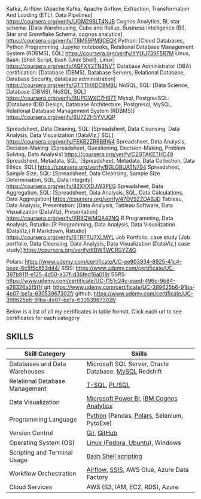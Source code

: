 <!-- SKILLS

Databases and Data Warehouses:                  Microsoft SQL Server, Oracle Database, Redshift
Relational Database Management:                 T-SQL, PL/SQL,
Data Visualization:                             Microsoft Power BI
Programming Language:                           Python (Pandas, Selenium, PytoExe)
Version Control:                                Git, GitHub
Operating System (OS):                          Linux (Fedora, Ubuntu), Windows
Scripting and Terminal Usage:                   Bash Shell scripting
Workflow Orchestration:                         Airflow, SSIS, AWS Glue, Azure Data Factory
Cloud Services:                                 AWS (S3, IAM, EC2, RDS)
 -->

<!-- COURSERA: -->
<!-- coursera data engineer certification -->
Kafka, Airflow:                     [Apache Kafka, Apache Airflow, Extraction, Transformation And Loading (ETL), Data Pipelines]                        https://coursera.org/verify/UGM29BLT4NJB
Cognos Analytics, BI, star schema: [Data Warehousing, Cube and Rollup, Business Intelligence (BI), Star and Snowflake Schema, cognos analytics]         https://coursera.org/verify/T8M59PM3CEQK
Python:                     [Cloud Databases, Python Programming, Jupyter notebooks, Relational Database Management System (RDBMS), SQL]                https://coursera.org/verify/YYUU739F5R7M
Linux, Bash:                                                [Shell Script, Bash (Unix Shell), Linux]                                                    https://coursera.org/verify/XQFXY2TN3NVT
Database Administrator (DBA) certification:      [Database (DBMS), Database Servers, Relational Database, Database Security, database administration]   https://coursera.org/verify/GTTTHXDC8MBU
NoSQL, SQL:                                 [Data Science, Database (DBMS), NoSQL, SQL]                                                                 https://coursera.org/verify/BUPGWXC7H97T
Mysql, PostgresSQL:           [Database (DB) Design, Database Architecture, Postgresql, MySQL, Relational Database Management System (RDBMS)]           https://coursera.org/verify/6U7ZZH5YVUQP


<!-- coursera google data analytics certification -->
Spreadsheet, Data Cleaning, SQL:                [Spreadsheet, Data Cleansing, Data Analysis, Data Visualization (DataViz,) SQL]                         https://coursera.org/verify/FEKB2ZRRBBW4
Spreadsheet, Data Analysis, Decision-Making:    [Spreadsheet, Questioning, Decision-Making, Problem Solving, Data Analysis]                             https://coursera.org/verify/C2GTAKETHC49
Spreadsheet, Metadata, SQL:                     [Spreadsheet, Metadata, Data Collection, Data Ethics, SQL]                                              https://coursera.org/verify/BGLGBUATN794
Spreadsheet, Sample Size, SQL:                  [Spreadsheet, Data Cleansing, Sample Size Determination, SQL, Data Integrity]                           https://coursera.org/verify/82XXXDJW3PEG
Spreadsheet, Data Aggregation, SQL:             [Spreadsheet, Data Analysis, SQL, Data Calculations, Data Aggregation]                                  https://coursera.org/verify/47DV9ZZDABJD
Tableau, Data Analysis, Presentation:           [Data Analysis, Tableau Software, Data Visualization (DataViz), Presentation]                           https://coursera.org/verify/XR9QWMQA42NQ
R Programming, Data Analysis, Rstudio:          [R Programming, Data Analysis, Data Visualization (DataViz,) R Markdown, Rstudio]                       https://coursera.org/verify/6TRFTU7XLMYL
Job Portfolio, case study                       [Job portfolio, Data Cleansing, Data Analysis, Data Visualization (DataViz,) case study]                https://coursera.org/verify/KBWTWCRGYZ4G

<!-- Udemy: -->
Polars: https://www.udemy.com/certificate/UC-ee903934-8925-41c4-beec-6c5f5c853d44/
SSIS: https://www.udemy.com/certificate/UC-397b911f-e125-4d50-a37f-d36fed16a019/
SSRS: https://www.udemy.com/certificate/UC-f151c24c-eaed-496c-9b84-e26326a5f5f1/
git: https://www.udemy.com/certificate/UC-399625b6-91ba-4e07-be1a-63053967302f/
github: https://www.udemy.com/certificate/UC-399625b6-91ba-4e07-be1a-63053967302f/


[//]: # (New Certifications)

<!-- Databases and Data Warehouses -->
[mysql_link]: https://coursera.org/verify/6U7ZZH5YVUQP

<!-- Relational Database Management -->
[coursera_dba_link]: https://www.coursera.org/account/accomplishments/verify/GTTTHXDC8MBU

<!-- Data Visualization -->
[power_bi_link]: https://www.credly.com/badges/79cb4ed6-dd70-41d5-ba2b-bf46fb07317c?source=linked_in_profile
[coursera_cognos]: https://coursera.org/verify/T8M59PM3CEQK
<!-- Programming Language -->
[coursera_de_python]: https://coursera.org/verify/YYUU739F5R7M
[udemy_polars]: https://www.udemy.com/certificate/UC-ee903934-8925-41c4-beec-6c5f5c853d44/

<!-- Version Control -->
[udemy_git]: https://www.udemy.com/certificate/UC-399625b6-91ba-4e07-be1a-63053967302f/
[udemy_github]: https://www.udemy.com/certificate/UC-399625b6-91ba-4e07-be1a-63053967302f/

<!-- Operating System (OS) -->
[coursera_linux]: https://coursera.org/verify/XQFXY2TN3NVT

<!-- Scripting and Terminal Usage -->
[coursera_bash]: https://coursera.org/verify/XQFXY2TN3NVT

 <!-- Workflow Orchestration -->
[coursera_airflow]: https://coursera.org/verify/UGM29BLT4NJB
[udemy_ssis]: https://www.udemy.com/certificate/UC-397b911f-e125-4d50-a37f-d36fed16a019/

<!-- Cloud Services -->



Below is a list of all my certificates in table format. Click each url to see certificates for each category

<div align="left">

## SKILLS

| Skill Category                    | Skills                                                                             |
| --------------------------------- | ---------------------------------------------------------------------------------- |
| Databases and Data Warehouses     | Microsoft SQL Server, Oracle Database, [MySQL][mysql_link] Redshift                |
| Relational Database Management    | [T-SQL][coursera_dba_link], [PL/SQL][coursera_dba_link]                            |
| Data Visualization                | [Microsoft Power BI][power_bi_link], [IBM Cognos Analytics][coursera_cognos]       |
| Programming Language              | [Python][coursera_de_python] (Pandas, [Polars][udemy_polars], Selenium, PytoExe)   |
| Version Control                   | [Git][udemy_git], [GitHub][udemy_github]                                           |
| Operating System (OS)             | [Linux (Fedora, Ubuntu)][coursera_linux], Windows                                  |
| Scripting and Terminal Usage      | [Bash Shell scripting][coursera_bash]                                              |
| Workflow Orchestration            | [Airflow][coursera_airflow], [SSIS][udemy_ssis], AWS Glue, Azure Data Factory      |
| Cloud Services                    | AWS (S3, IAM, EC2, RDS), Azure                                                     |

</div>


